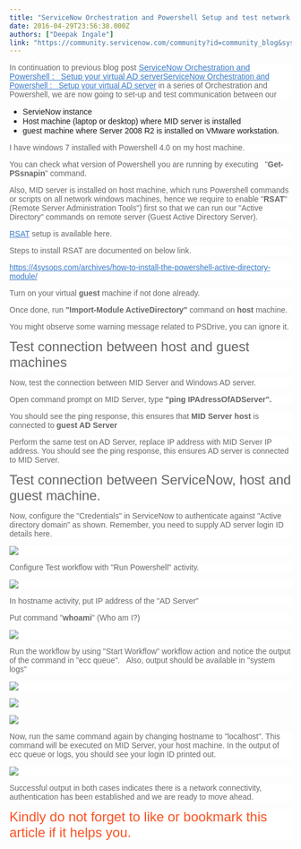 ```yaml
---
title: "ServiceNow Orchestration and Powershell Setup and test network communication"
date: 2016-04-29T23:56:38.000Z
authors: ["Deepak Ingale"]
link: "https://community.servicenow.com/community?id=community_blog&sys_id=c31d62e5dbd0dbc01dcaf3231f9619e2"
---
```

<p style="margin-bottom: 0.0001pt; font-family: arial, sans-serif; color: #666666; background: white;"><span style="font-weight: inherit; font-style: inherit; font-family: Arial, sans-serif;">In continuation to previous <span style="font-weight: inherit; font-style: inherit; font-size: 11pt;">blog post <a title="" _jive_internal="true" data-containerid="3138" data-containertype="37" data-objectid="5369" data-objecttype="38" href="/blogs/deepakingale/2016/04/23/servicenow-orchestration-and-powershell-setup-your-virtual-ad-server" style="font-weight: inherit; font-style: inherit; font-size: 14.6667px; font-family: inherit; color: #3778c7;">ServiceNow Orchestration and Powershell :   Setup your virtual AD server</a></span></span><span style="font-weight: inherit; font-style: inherit; font-family: Arial, sans-serif;"><a title="" _jive_internal="true" data-containerid="3138" data-containertype="37" data-objectid="5369" data-objecttype="38" href="/blogs/deepakingale/2016/04/23/servicenow-orchestration-and-powershell-setup-your-virtual-ad-server" style="font-weight: inherit; font-style: inherit; font-family: inherit; color: #3778c7;">ServiceNow Orchestration and Powershell :   Setup your virtual AD server</a> in a series of Orchestration and Powershell, we are now going to set-up and test communication between our</span></p><p style="margin-bottom: 0.0001pt; font-family: arial, sans-serif; color: #666666; background: white;"></p><ul><li><span style="font-weight: inherit; font-style: inherit; font-family: Arial, sans-serif;">ServieNow instance</span></li><li><span style="font-weight: inherit; font-style: inherit; font-family: Arial, sans-serif;">Host machine (laptop or desktop) where MID server is installed</span></li><li><span style="font-weight: inherit; font-style: inherit; font-family: Arial, sans-serif;">guest machine where Server 2008 R2 is installed on VMware workstation.</span></li></ul><p></p><p style="margin-bottom: 0.0001pt; font-family: arial, sans-serif; color: #666666; background: white;"><span style="font-weight: inherit; font-style: inherit; font-family: Arial, sans-serif;">I have windows 7 installed with Powershell 4.0 on my host machine.</span></p><p style="margin-bottom: 0.0001pt; font-family: arial, sans-serif; color: #666666; background: white;"><span style="font-weight: inherit; font-style: inherit; font-family: Arial, sans-serif;">You can check what version of Powershell you are running by executing   "<span style="font-style: inherit; font-family: inherit;"><strong>Get-PSsnapin</strong></span>" command.</span></p><p></p><p style="margin-bottom: 0.0001pt; font-family: arial, sans-serif; color: #666666; background: white;"><span style="font-weight: inherit; font-style: inherit; font-family: Arial, sans-serif;">Also, MID server is installed on host machine, which runs Powershell commands or scripts on all network windows machines, hence we require to enable "<span style="font-style: inherit; font-family: inherit;"><strong>RSAT</strong></span>" (Remote Server Administration Tools") first so that we can run our "Active Directory" commands on remote server (Guest Active Directory Server).</span></p><p style="margin-bottom: 0.0001pt; font-family: arial, sans-serif; color: #666666; background: white;"><span style="font-weight: inherit; font-style: inherit; font-family: Arial, sans-serif;"><a title="" _jive_internal="true" href="/www.microsoft.com/en-us/download/details.aspx?id=7887" rel="nofollow" style="font-weight: inherit; font-style: inherit; font-family: inherit; color: #3778c7;" target="_blank">RSAT</a> setup is available here.</span></p><p style="margin-bottom: 0.0001pt; font-family: arial, sans-serif; color: #666666; background: white;"><span style="font-weight: inherit; font-style: inherit; font-family: Arial, sans-serif;">Steps to install RSAT are documented on below link.</span></p><p style="margin-bottom: 0.0001pt; font-family: arial, sans-serif; color: #666666; background: white;"><span style="font-weight: inherit; font-style: inherit; font-family: Arial, sans-serif;"><a title="" _jive_internal="true" href="/4sysops.com/archives/how-to-install-the-powershell-active-directory-module" rel="nofollow" style="font-weight: inherit; font-style: inherit; font-family: inherit; color: #3778c7;" target="_blank">https://4sysops.com/archives/how-to-install-the-powershell-active-directory-module/</a></span></p><p></p><p style="margin-bottom: 0.0001pt; font-family: arial, sans-serif; color: #666666; background: white;"><span style="font-weight: inherit; font-style: inherit; font-family: Arial, sans-serif;">Turn on your virtual <span style="font-style: inherit; font-family: inherit;"><strong>guest</strong></span> machine if not done already.</span></p><p style="margin-bottom: 0.0001pt; font-family: arial, sans-serif; color: #666666; background: white;"><span style="font-weight: inherit; font-style: inherit; font-family: Arial, sans-serif;">Once done, run <span style="font-style: inherit; font-family: inherit;"><strong>"Import-Module ActiveDirectory"</strong></span> command on <span style="font-style: inherit; font-family: inherit;"><strong>host</strong></span> machine.</span></p><p style="margin-bottom: 0.0001pt; font-family: arial, sans-serif; color: #666666; background: white;"><span style="font-weight: inherit; font-style: inherit; font-family: Arial, sans-serif;">You might observe some warning message related to PSDrive, you can ignore it.</span></p><p></p><p style="margin-bottom: 0.0001pt; font-family: arial, sans-serif; color: #666666; background: white;"><span style="font-weight: inherit; font-style: inherit; font-size: 18pt; font-family: Arial, sans-serif;">Test connection between host and guest machines</span></p><p></p><p style="margin-bottom: 0.0001pt; font-family: arial, sans-serif; color: #666666; background: white;"><span style="font-weight: inherit; font-style: inherit; font-family: Arial, sans-serif;">Now, test the connection between MID Server and Windows AD server.</span></p><p style="margin-bottom: 0.0001pt; font-family: arial, sans-serif; color: #666666; background: white;"><span style="font-weight: inherit; font-style: inherit; font-family: Arial, sans-serif;">Open command prompt on MID Server, type <span style="font-style: inherit; font-family: inherit;"><strong>"ping IPAdressOfADServer".</strong></span></span></p><p style="margin-bottom: 0.0001pt; font-family: arial, sans-serif; color: #666666; background: white;"><span style="font-weight: inherit; font-style: inherit; font-family: Arial, sans-serif;">You should see the ping response, this ensures that <span style="font-style: inherit; font-family: inherit;"><strong>MID Server host</strong></span> is connected to <span style="font-style: inherit; font-family: inherit;"><strong>guest AD Server</strong></span></span></p><p></p><p style="margin-bottom: 0.0001pt; font-family: arial, sans-serif; color: #666666; background: white;"><span style="font-weight: inherit; font-style: inherit; font-family: Arial, sans-serif;">Perform the same test on AD Server, replace IP address with MID Server IP address. You should see the ping response, this ensures AD server is connected to MID Server.</span></p><p></p><p style="margin-bottom: 0.0001pt; font-family: arial, sans-serif; color: #666666; background: white;"><span style="font-weight: inherit; font-style: inherit; font-size: 18pt; font-family: Arial, sans-serif;">Test connection between ServiceNow, host and guest machine.</span></p><p></p><p style="margin-bottom: 0.0001pt; font-family: arial, sans-serif; color: #666666; background: white;"><span style="font-weight: inherit; font-style: inherit; font-family: Arial, sans-serif;">Now, configure the "Credentials" in ServiceNow to authenticate against "Active directory domain" as shown. Remember, you need to supply AD server login ID details here.</span></p><p style="margin-bottom: 0.0001pt; font-family: arial, sans-serif; color: #666666; background: white;"></p><p style="margin-bottom: 0.0001pt; font-family: arial, sans-serif; color: #666666; background: white;"><span style="font-weight: inherit; font-style: inherit; font-family: Arial, sans-serif;"><img   class="jive-image image-8" src="87973379db90d3041dcaf3231f9619f2.iix" style="max-width: 1200px; max-height: 900px;"/></span></p><p></p><p style="margin-bottom: 0.0001pt; font-family: arial, sans-serif; color: #666666; background: white;"><span style="font-weight: inherit; font-style: inherit; font-family: Arial, sans-serif;">Configure Test workflow with "Run Powershell" activity.</span></p><p style="margin-bottom: 0.0001pt; font-family: arial, sans-serif; color: #666666; background: white;"></p><p style="margin-bottom: 0.0001pt; font-family: arial, sans-serif; color: #666666; background: white;"><span style="font-weight: inherit; font-style: inherit; font-family: Arial, sans-serif;"><img   class="image-9 jive-image" src="4d69110adbd8d344e9737a9e0f961919.iix" style="max-width: 1200px; max-height: 900px;"/></span></p><p style="margin-bottom: 0.0001pt; font-family: arial, sans-serif; color: #666666; background: white;"></p><p style="margin-bottom: 0.0001pt; font-family: arial, sans-serif; color: #666666; background: white;"><span style="font-weight: inherit; font-style: inherit; font-family: Arial, sans-serif;">In hostname activity, put IP address of the "AD Server"</span></p><p style="margin-bottom: 0.0001pt; font-family: arial, sans-serif; color: #666666; background: white;"><span style="font-weight: inherit; font-style: inherit; font-family: Arial, sans-serif;">Put command "<span style="font-style: inherit; font-family: inherit;"><strong>whoami</strong></span>" (Who am I?)</span></p><p></p><p style="margin-bottom: 0.0001pt; font-family: arial, sans-serif; color: #666666; background: white;"><img   class="jive-image image-10" src="c4e141c2db9013043eb27a9e0f961998.iix" style="max-width: 1200px; max-height: 900px;"/></p><p></p><p style="margin-bottom: 0.0001pt; font-family: arial, sans-serif; color: #666666; background: white;"><span style="font-weight: inherit; font-style: inherit; font-family: Arial, sans-serif;">Run the workflow by using "Start Workflow" workflow action and notice the output of the command in "ecc queue".   Also, output should be available in "system logs"</span></p><p></p><p style="margin-bottom: 0.0001pt; font-family: arial, sans-serif; color: #666666; background: white;"><img   class="image-11 jive-image" src="a8be5c06db9c9fc068c1fb651f9619e3.iix" style="max-width: 1200px; max-height: 900px;"/></p><p></p><p style="margin-bottom: 0.0001pt; font-family: arial, sans-serif; color: #666666; background: white;"></p><p style="font-family: arial, sans-serif; color: #666666;"><img   class="image-12 jive-image" src="5ebbfb79db545fc03eb27a9e0f961920.iix" style="max-width: 1200px; max-height: 900px;"/></p><p style="font-family: arial, sans-serif; color: #666666;"></p><p style="font-family: arial, sans-serif; color: #666666;"><img   class="image-13 jive-image" src="2c7e91c2db10df048c8ef4621f96198f.iix" style="max-width: 1200px; max-height: 900px;"/></p><p></p><p style="margin-bottom: 0.0001pt; font-family: arial, sans-serif; color: #666666; background: white;"><span style="font-weight: inherit; font-style: inherit; font-family: Arial, sans-serif;">Now, run the same command again by changing hostname to "localhost". This command will be executed on MID Server, your host machine. In the output of ecc queue or logs, you should see your login ID printed out.</span></p><p></p><p style="margin-bottom: 0.0001pt; font-family: arial, sans-serif; color: #666666; background: white;"><img   class="jive-image image-14" src="bbab308adb5497041dcaf3231f961941.iix" style="max-width: 1200px; max-height: 900px;"/></p><p></p><p style="margin-bottom: 0.0001pt; font-family: arial, sans-serif; color: #666666; background: white;">Successful output in both cases indicates there is a network connectivity, authentication has been established and we are ready to move ahead.</p><p></p><p style="margin-bottom: 0.0001pt; font-family: arial, sans-serif; color: #666666; background: white;"><span style="font-weight: inherit; font-style: inherit; font-size: 18pt; font-family: inherit, serif; color: #fa5223;">Kindly do not forget to like or bookmark this article if it helps you.</span></p>